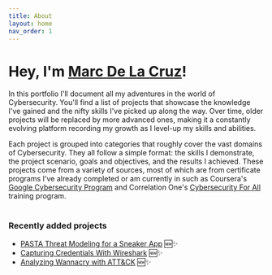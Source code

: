 ```yaml
---
title: About
layout: home
nav_order: 1
---
```


# Hey, I'm <a href="https://www.linkedin.com/in/marcdlc/" target="_blank">Marc De La Cruz</a>!
 In this portfolio I'll document all my adventures in the world of Cybersecurity. You'll find a list of projects that showcase the knowledge I've gained and the nifty skills I've picked up along the way. Over time, older projects will be replaced by more advanced ones, making it a constantly evolving platform recording my growth as I level-up my skills and abilities.

Each project is grouped into categories that roughly cover the vast domains of Cybersecurity. They all follow a simple format: the skills I demonstrate, the project scenario, goals and objectives, and the results I achieved. These projects come from a variety of sources, most of which are from certificate programs I've already completed or am currently in such as Coursera's <a href="https://www.credly.com/badges/2dd1e480-11bc-4096-ad6f-8760fb1b0fb4/public_url" target="_blank">Google Cybersecurity Program</a> and Correlation One's <a href="https://www.correlation-one.com/cybersecurity" target="_blank">Cybersecurity For All</a> training program. 
<br>
<br>
<script type="text/javascript" async src="//cdn.credly.com/assets/utilities/embed.js"></script>

<div data-iframe-width="150" data-iframe-height="270" data-share-badge-id="8fd86c49-a2de-4902-9bd0-f8168513565d" data-share-badge-host="https://www.credly.com"></div>

<div data-iframe-width="150" data-iframe-height="270" data-share-badge-id="1800b82f-7099-4fe1-8b44-832154f733ea" data-share-badge-host="https://www.credly.com"></div>

<div data-iframe-width="150" data-iframe-height="270" data-share-badge-id="2dd1e480-11bc-4096-ad6f-8760fb1b0fb4" data-share-badge-host="https://www.credly.com"></div>

### Recently added projects 
- [PASTA Threat Modeling for a Sneaker App](/pasta_shoeapp) 🆕✨
- [Capturing Credentials With Wireshark](/wireshark1) 🆕✨
- [Analyzing Wannacry with ATT&CK](/wannacry) 🆕✨
